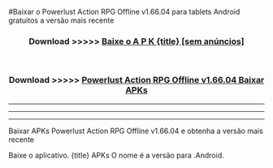 #Baixar o Powerlust Action RPG Offline v1.66.04  para tablets Android gratuitos a versão mais recente


<div align="center">
<h3>Download >>>>> <a href="https://pt-web.web.app/?pt= {title}">Baixe o A P K {title} [sem anúncios]</a></h3><br>

<h3>Download >>>>> <a href="https://pt-web.web.app/?pt= {title}">Powerlust Action RPG Offline v1.66.04 Baixar APKs</a></h3>
</div>

----------------------------------------------------------

----------------------------------------------------------

----------------------------------------------------------

Baixar APKs Powerlust Action RPG Offline v1.66.04 e obtenha a versão mais recente

Baixe o aplicativo. {title} APKs O nome é a versão para .Android.


